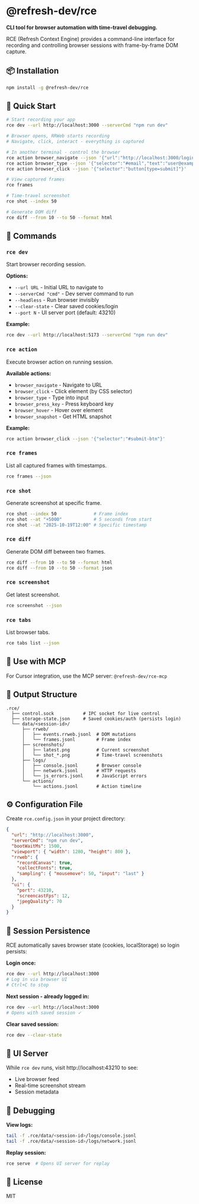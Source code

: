 # @refresh-dev/rce

**CLI tool for browser automation with time-travel debugging.**

RCE (Refresh Context Engine) provides a command-line interface for recording and controlling browser sessions with frame-by-frame DOM capture.

## 📦 Installation

```bash
npm install -g @refresh-dev/rce
```

## 🚀 Quick Start

```bash
# Start recording your app
rce dev --url http://localhost:3000 --serverCmd "npm run dev"

# Browser opens, RRWeb starts recording
# Navigate, click, interact - everything is captured

# In another terminal - control the browser
rce action browser_navigate --json '{"url":"http://localhost:3000/login"}'
rce action browser_type --json '{"selector":"#email","text":"user@example.com"}'
rce action browser_click --json '{"selector":"button[type=submit]"}'

# View captured frames
rce frames

# Time-travel screenshot
rce shot --index 50

# Generate DOM diff
rce diff --from 10 --to 50 --format html
```

## 📖 Commands

### `rce dev`
Start browser recording session.

**Options:**
- `--url URL` - Initial URL to navigate to
- `--serverCmd "cmd"` - Dev server command to run
- `--headless` - Run browser invisibly
- `--clear-state` - Clear saved cookies/login
- `--port N` - UI server port (default: 43210)

**Example:**
```bash
rce dev --url http://localhost:5173 --serverCmd "npm run dev"
```

### `rce action`
Execute browser action on running session.

**Available actions:**
- `browser_navigate` - Navigate to URL
- `browser_click` - Click element (by CSS selector)
- `browser_type` - Type into input
- `browser_press_key` - Press keyboard key
- `browser_hover` - Hover over element
- `browser_snapshot` - Get HTML snapshot

**Example:**
```bash
rce action browser_click --json '{"selector":"#submit-btn"}'
```

### `rce frames`
List all captured frames with timestamps.

```bash
rce frames --json
```

### `rce shot`
Generate screenshot at specific frame.

```bash
rce shot --index 50              # Frame index
rce shot --at "+5000"            # 5 seconds from start
rce shot --at "2025-10-19T12:00" # Specific timestamp
```

### `rce diff`
Generate DOM diff between two frames.

```bash
rce diff --from 10 --to 50 --format html
rce diff --from 10 --to 50 --format json
```

### `rce screenshot`
Get latest screenshot.

```bash
rce screenshot --json
```

### `rce tabs`
List browser tabs.

```bash
rce tabs list --json
```

## 🎯 Use with MCP

For Cursor integration, use the MCP server: `@refresh-dev/rce-mcp`

## 📁 Output Structure

```
.rce/
  ├── control.sock           # IPC socket for live control
  ├── storage-state.json     # Saved cookies/auth (persists login)
  └── data/<session-id>/
      ├── rrweb/
      │   ├── events.rrweb.jsonl  # DOM mutations
      │   └── frames.jsonl        # Frame index
      ├── screenshots/
      │   ├── latest.png          # Current screenshot
      │   └── shot_*.png          # Time-travel screenshots
      ├── logs/
      │   ├── console.jsonl       # Browser console
      │   ├── network.jsonl       # HTTP requests
      │   └── js_errors.jsonl     # JavaScript errors
      └── actions/
          └── actions.jsonl       # Action timeline
```

## ⚙️ Configuration File

Create `rce.config.json` in your project directory:

```json
{
  "url": "http://localhost:3000",
  "serverCmd": "npm run dev",
  "bootWaitMs": 1500,
  "viewport": { "width": 1280, "height": 800 },
  "rrweb": {
    "recordCanvas": true,
    "collectFonts": true,
    "sampling": { "mousemove": 50, "input": "last" }
  },
  "ui": {
    "port": 43210,
    "screencastFps": 12,
    "jpegQuality": 70
  }
}
```

## 🔐 Session Persistence

RCE automatically saves browser state (cookies, localStorage) so login persists:

**Login once:**
```bash
rce dev --url http://localhost:3000
# Log in via browser UI
# Ctrl+C to stop
```

**Next session - already logged in:**
```bash
rce dev --url http://localhost:3000
# Opens with saved session ✓
```

**Clear saved session:**
```bash
rce dev --clear-state
```

## 🎥 UI Server

While `rce dev` runs, visit http://localhost:43210 to see:
- Live browser feed
- Real-time screenshot stream
- Session metadata

## 🐛 Debugging

**View logs:**
```bash
tail -f .rce/data/<session-id>/logs/console.jsonl
tail -f .rce/data/<session-id>/logs/network.jsonl
```

**Replay session:**
```bash
rce serve  # Opens UI server for replay
```

## 📝 License

MIT

